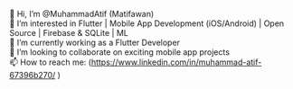 

👋 Hi, I’m @MuhammadAtif (Matifawan)  
👀 I’m interested in Flutter | Mobile App Development (iOS/Android) | Open Source | Firebase & SQLite | ML  
🌱 I’m currently working as a Flutter Developer  
💞️ I’m looking to collaborate on exciting mobile app projects  
📫 How to reach me: (https://www.linkedin.com/in/muhammad-atif-67396b270/ )
